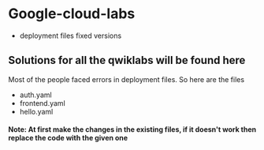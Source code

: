 # Google-cloud-labs 
  * deployment files fixed versions

## Solutions for all the qwiklabs will be found here

Most of the people faced errors in deployment files. So here are the files 

   * auth.yaml
   * frontend.yaml
   * hello.yaml
 
#### Note: At first make the changes in the existing files, if it doesn't work then replace the code with the given one
